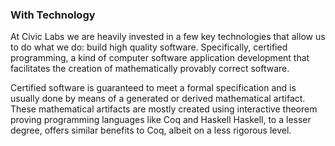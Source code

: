 ### With Technology

At Civic Labs we are heavily invested in a few key technologies that allow us to do what we do: build high quality software. Specifically, certified programming, a kind of computer software application development that facilitates the creation of mathematically provably correct software.

Certified software is guaranteed to meet a formal specification and is usually done by means of a generated or derived mathematical artifact. These mathematical artifacts are mostly created using interactive theorem proving programming languages like Coq and Haskell Haskell, to a lesser degree, offers similar benefits to Coq, albeit on a less rigorous level.
